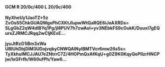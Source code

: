 #### GCM R 20/0c/400 L 20/0c/400
**NyXheUy1JaoTZ+5z**<br/>**ZvOsS5ChkGUAQWgePhCXKtJIupwWtQaRQE6iJeAXRDs=**<br/>**SLgGbZ2qW4dlBYq1Pg/jl8PUV7h7zwAoI+yv3NEbkFS9cOukK/DuuxI7gEQursZJRMCJRqq2wCIjKExE...**<br/><br/>
**jyuJtRzO1iBm3xWa**<br/>**UBIUhDbjDlM3UDojvqbyCNWQAlNylBMTVcr6mw26s5s=**<br/>**TyXkhuIMCJJAU7eZNtrrC7Z/4HOPmQxAfKqU+g0Z9K0KqyQePIIzrHNCPjw/lxGFrfh/W60ufPh/Yaw6...**